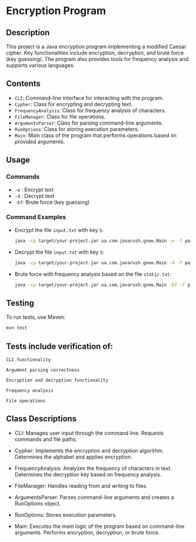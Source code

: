 # Encryption Program

## Description

This project is a Java encryption program implementing a modified Caesar cipher. Key functionalities include encryption, decryption, and brute force (key guessing). The program also provides tools for frequency analysis and supports various languages.

## Contents

- `CLI`: Command-line interface for interacting with the program.
- `Cypher`: Class for encrypting and decrypting text.
- `FrequencyAnalysis`: Class for frequency analysis of characters.
- `FileManager`: Class for file operations.
- `ArgumentsParser`: Class for parsing command-line arguments.
- `RunOptions`: Class for storing execution parameters.
- `Main`: Main class of the program that performs operations based on provided arguments.

## Usage

### Commands

- `-e` : Encrypt text
- `-d` : Decrypt text
- `-bf`: Brute force (key guessing)

### Command Examples

- Encrypt the file `input.txt` with key `5`:

    ```bash
    java -cp target/your-project.jar ua.com.javarush.gnew.Main -e -f path/to/input.txt -k 5
    ```

- Decrypt the file `input.txt` with key `5`:

    ```bash
    java -cp target/your-project.jar ua.com.javarush.gnew.Main -d -f path/to/input.txt -k 5
    ```

- Brute force with frequency analysis based on the file `static.txt`:

    ```bash
    java -cp target/your-project.jar ua.com.javarush.gnew.Main -bf -f path/to/input.txt -sf path/to/static.txt
    ```

## Testing

To run tests, use Maven:

```bash
mvn test
```

## Tests include verification of: ## 
```
CLI functionality
```
```
Argument parsing correctness
```
```
Encryption and decryption functionality
```
```
Frequency analysis
```
```
File operations
```
## Class Descriptions ##

- CLI: Manages user input through the command line. Requests commands and file paths.

- Cypher: Implements the encryption and decryption algorithm. Determines the alphabet and applies encryption.

- FrequencyAnalysis: Analyzes the frequency of characters in text. Determines the decryption key based on frequency analysis.

- FileManager: Handles reading from and writing to files.

- ArgumentsParser: Parses command-line arguments and creates a RunOptions object.

- RunOptions: Stores execution parameters.

- Main: Executes the main logic of the program based on command-line arguments. Performs encryption, decryption, or brute force.
